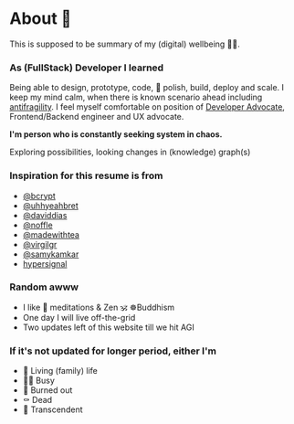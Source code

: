 # About 🌈

This is supposed to be summary of my (digital) wellbeing 💆‍♂️.

### As (FullStack) Developer I learned
Being able to design, prototype, code, 💅 polish, build, deploy and scale. 
I keep my mind calm, when there is known scenario ahead including [antifragility](https://en.wikipedia.org/wiki/Antifragility). 
I feel myself comfortable on position of [Developer Advocate](https://www.quora.com/What-exactly-is-the-job-of-a-developer-advocate), 
Frontend/Backend engineer and UX advocate.

**I'm person who is constantly seeking system in chaos.**

Exploring possibilities, looking changes in (knowledge) graph(s)

### Inspiration for this resume is from
* [@bcrypt](https://diracdeltas.github.io/blog/about)
* [@uhhyeahbret](https://bret.io)
* [@daviddias](https://daviddias.me/about)
* [@noffle](http://blog.eight45.net/2017/01/11/eight-years.html)
* [@madewithtea](https://www.madewithtea.com)
* [@virgilgr](http://virgil.gr)
* [@samykamkar](https://samy.pl)
* [hypersignal](https://en.wiktionary.org/wiki/hypersignal)

### Random awww
* I like 🙏 meditations & Zen 🕉️ ☸️Buddhism
* One day I will live off-the-grid
* Two updates left of this website till we hit AGI

### If it's not updated for longer period, either I'm 
* 🕺 Living (family) life 
* 👨‍💻 Busy 
* 🚨 Burned out 
* ⚰️ Dead 
* 🧠 Transcendent 
